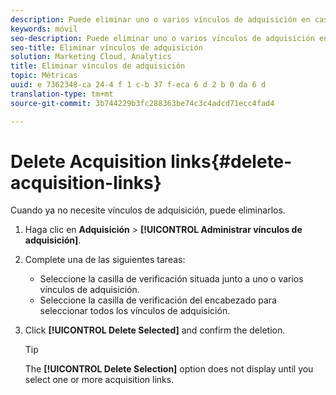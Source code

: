 ```yaml
---
description: Puede eliminar uno o varios vínculos de adquisición en caso de que ya no los necesite.
keywords: móvil
seo-description: Puede eliminar uno o varios vínculos de adquisición en caso de que ya no los necesite.
seo-title: Eliminar vínculos de adquisición
solution: Marketing Cloud, Analytics
title: Eliminar vínculos de adquisición
topic: Métricas
uuid: e 7362348-ca 24-4 f 1 c-b 37 f-eca 6 d 2 b 0 da 6 d
translation-type: tm+mt
source-git-commit: 3b744229b3fc288363be74c3c4adcd71ecc4fad4

---
```



# Delete Acquisition links{#delete-acquisition-links}

Cuando ya no necesite vínculos de adquisición, puede eliminarlos.

1. Haga clic en **Adquisición** &gt; **[!UICONTROL Administrar vínculos de adquisición]**.
1. Complete una de las siguientes tareas:

   * Seleccione la casilla de verificación situada junto a uno o varios vínculos de adquisición.
   * Seleccione la casilla de verificación del encabezado para seleccionar todos los vínculos de adquisición.

1. Click **[!UICONTROL Delete Selected]** and confirm the deletion.

   >[!TIP]
   >
   >The **[!UICONTROL Delete Selection]** option does not display until you select one or more acquisition links.

